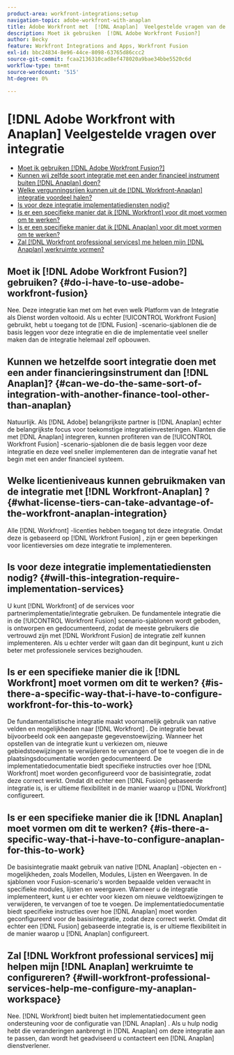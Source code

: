 ```yaml
---
product-area: workfront-integrations;setup
navigation-topic: adobe-workfront-with-anaplan
title: Adobe Workfront met  [!DNL Anaplan]  Veelgestelde vragen van de Integratie
description: Moet ik gebruiken  [!DNL Adobe Workfront Fusion?]
author: Becky
feature: Workfront Integrations and Apps, Workfront Fusion
exl-id: bbc24834-8e96-44ce-8098-63765d86ccc2
source-git-commit: fcaa2136310cad8ef478020a9bae34bbe5520c6d
workflow-type: tm+mt
source-wordcount: '515'
ht-degree: 0%

---
```


# [!DNL Adobe Workfront with Anaplan] Veelgestelde vragen over integratie

* [Moet ik gebruiken  [!DNL Adobe Workfront Fusion?]](#do-i-have-to-use-adobe-workfront-fusion)
* [Kunnen wij zelfde soort integratie met een ander financieel instrument buiten  [!DNL Anaplan] doen?](#can-we-do-the-same-sort-of-integration-with-another-finance-tool-other-than-anaplan)
* [Welke vergunningsrijen kunnen uit de  [!DNL Workfront-Anaplan]  integratie voordeel halen?](#what-license-tiers-can-take-advantage-of-the-workfront-anaplan-integration)
* [Is voor deze integratie implementatiediensten nodig?](#will-this-integration-require-implementation-services)
* [Is er een specifieke manier dat ik  [!DNL Workfront]  voor dit moet vormen om te werken?](#is-there-a-specific-way-that-i-have-to-configure-workfront-for-this-to-work)
* [Is er een specifieke manier dat ik  [!DNL Anaplan]  voor dit moet vormen om te werken?](#is-there-a-specific-way-that-i-have-to-configure-anaplan-for-this-to-work)
* [Zal  [!DNL Workfront professional services]  me helpen mijn  [!DNL Anaplan]  werkruimte vormen?](#will-workfront-professional-services-help-me-configure-my-anaplan-workspace)

## Moet ik [!DNL Adobe Workfront Fusion?] gebruiken? {#do-i-have-to-use-adobe-workfront-fusion}

Nee. Deze integratie kan met om het even welk Platform van de Integratie als Dienst worden voltooid. Als u echter [!UICONTROL Workfront Fusion] gebruikt, hebt u toegang tot de [!DNL Fusion] -scenario-sjablonen die de basis leggen voor deze integratie en die de implementatie veel sneller maken dan de integratie helemaal zelf opbouwen.

## Kunnen we hetzelfde soort integratie doen met een ander financieringsinstrument dan [!DNL Anaplan]? {#can-we-do-the-same-sort-of-integration-with-another-finance-tool-other-than-anaplan}

Natuurlijk. Als [!DNL Adobe] belangrijkste partner is [!DNL Anaplan] echter de belangrijkste focus voor toekomstige integratieinvesteringen. Klanten die met [!DNL Anaplan] integreren, kunnen profiteren van de [!UICONTROL Workfront Fusion] -scenario-sjablonen die de basis leggen voor deze integratie en deze veel sneller implementeren dan de integratie vanaf het begin met een ander financieel systeem.

## Welke licentieniveaus kunnen gebruikmaken van de integratie met [!DNL Workfront-Anaplan] ? {#what-license-tiers-can-take-advantage-of-the-workfront-anaplan-integration}

Alle [!DNL Workfront] -licenties hebben toegang tot deze integratie. Omdat deze is gebaseerd op [!DNL Workfront Fusion] , zijn er geen beperkingen voor licentieversies om deze integratie te implementeren.

## Is voor deze integratie implementatiediensten nodig? {#will-this-integration-require-implementation-services}

U kunt [!DNL Workfront] of de services voor partnerimplementatie/integratie gebruiken. De fundamentele integratie die in de [!UICONTROL Workfront Fusion] scenario-sjablonen wordt geboden, is ontworpen en gedocumenteerd, zodat de meeste gebruikers die vertrouwd zijn met [!DNL Workfront Fusion] de integratie zelf kunnen implementeren. Als u echter verder wilt gaan dan dit beginpunt, kunt u zich beter met professionele services bezighouden.

## Is er een specifieke manier die ik [!DNL Workfront] moet vormen om dit te werken? {#is-there-a-specific-way-that-i-have-to-configure-workfront-for-this-to-work}

De fundamentalistische integratie maakt voornamelijk gebruik van native velden en mogelijkheden naar [!DNL Workfront] . De integratie bevat bijvoorbeeld ook een aangepaste gegevenstoewijzing. Wanneer het opstellen van de integratie kunt u verkiezen om, nieuwe gebiedstoewijzingen te verwijderen te vervangen of toe te voegen die in de plaatsingsdocumentatie worden gedocumenteerd. De implementatiedocumentatie biedt specifieke instructies over hoe [!DNL Workfront] moet worden geconfigureerd voor de basisintegratie, zodat deze correct werkt. Omdat dit echter een [!DNL Fusion] gebaseerde integratie is, is er ultieme flexibiliteit in de manier waarop u [!DNL Workfront] configureert.

## Is er een specifieke manier die ik [!DNL Anaplan] moet vormen om dit te werken? {#is-there-a-specific-way-that-i-have-to-configure-anaplan-for-this-to-work}

De basisintegratie maakt gebruik van native [!DNL Anaplan] -objecten en -mogelijkheden, zoals Modellen, Modules, Lijsten en Weergaven. In de sjablonen voor Fusion-scenario&#39;s worden bepaalde velden verwacht in specifieke modules, lijsten en weergaven. Wanneer u de integratie implementeert, kunt u er echter voor kiezen om nieuwe veldtoewijzingen te verwijderen, te vervangen of toe te voegen. De implementatiedocumentatie biedt specifieke instructies over hoe [!DNL Anaplan] moet worden geconfigureerd voor de basisintegratie, zodat deze correct werkt. Omdat dit echter een [!DNL Fusion] gebaseerde integratie is, is er ultieme flexibiliteit in de manier waarop u [!DNL Anaplan] configureert.

## Zal [!DNL Workfront professional services] mij helpen mijn [!DNL Anaplan] werkruimte te configureren? {#will-workfront-professional-services-help-me-configure-my-anaplan-workspace}

Nee. [!DNL Workfront] biedt buiten het implementatiedocument geen ondersteuning voor de configuratie van [!DNL Anaplan] . Als u hulp nodig hebt die veranderingen aanbrengt in [!DNL Anaplan] om deze integratie aan te passen, dan wordt het geadviseerd u contacteert een [!DNL Anaplan] dienstverlener.
